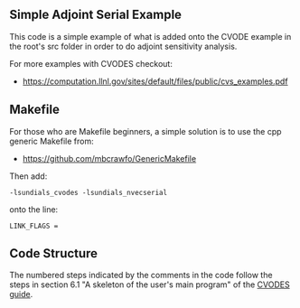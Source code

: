 ## Simple Adjoint Serial Example

This code is a simple example of what is added onto the CVODE example in the root's src folder in order to do adjoint sensitivity analysis. 

For more examples with CVODES checkout:

 - https://computation.llnl.gov/sites/default/files/public/cvs_examples.pdf

## Makefile

For those who are Makefile beginners, a simple solution is to use the cpp generic Makefile from:

 - https://github.com/mbcrawfo/GenericMakefile
 
Then add:

```
-lsundials_cvodes -lsundials_nvecserial
```

onto the line:

```
LINK_FLAGS = 
```

## Code Structure

The numbered steps indicated by the comments in the code follow the steps in section 6.1 "A skeleton of the user's main program" of the [CVODES guide](https://computation.llnl.gov/sites/default/files/public/cvs_guide.pdf).